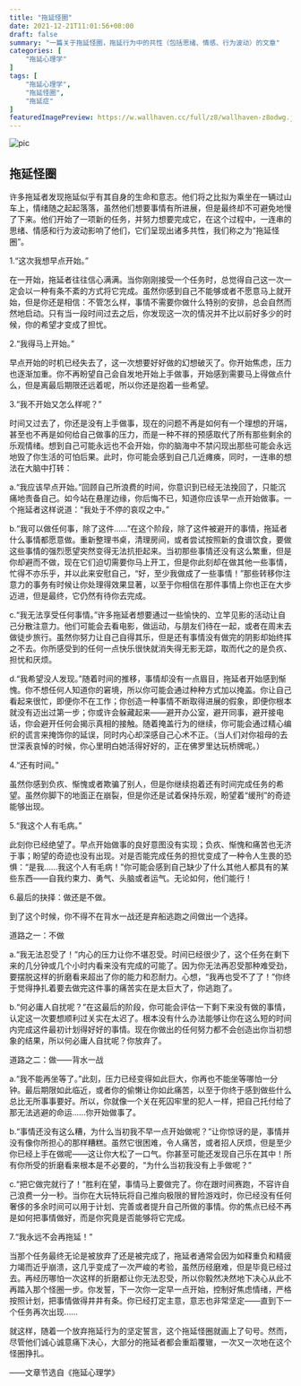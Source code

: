 ```yaml
---
title: "拖延怪圈"
date: 2021-12-21T11:01:56+08:00
draft: false
summary: "一篇关于拖延怪圈，拖延行为中的共性（包括思绪、情感、行为波动）的文章"
categories: [
    "拖延心理学"
]
tags: [
    "拖延心理学",
    "拖延怪圈",
    "拖延症"
]
featuredImagePreview: https://w.wallhaven.cc/full/z8/wallhaven-z8odwg.jpg
---
```

![pic](https://w.wallhaven.cc/full/z8/wallhaven-z8odwg.jpg)
## 拖延怪圈

许多拖延者发现拖延似乎有其自身的生命和意志。他们将之比拟为乘坐在一辆过山车上，情绪随之起起落落，虽然他们想要事情有所进展，但是最终却不可避免地慢了下来。他们开始了一项新的任务，并努力想要完成它，在这个过程中，一连串的思绪、情感和行为波动影响了他们，它们呈现出诸多共性，我们称之为“拖延怪圈”。

1.“这次我想早点开始。”

在一开始，拖延者往往信心满满。当你刚刚接受一个任务时，总觉得自己这一次一定会以一种有条不紊的方式将它完成。虽然你感到自己不能够或者不愿意马上就开始，但是你还是相信：不管怎么样，事情不需要你做什么特别的安排，总会自然而然地启动。只有当一段时间过去之后，你发现这一次的情况并不比以前好多少的时候，你的希望才变成了担忧。

2.“我得马上开始。”

早点开始的时机已经失去了，这一次想要好好做的幻想破灭了。你开始焦虑，压力也逐渐加重。你不再盼望自己会自发地开始上手做事，开始感到需要马上得做点什么，但是离最后期限还远着呢，所以你还是抱着一些希望。

3.“我不开始又怎么样呢？”

时间又过去了，你还是没有上手做事，现在的问题不再是如何有一个理想的开端，甚至也不再是如何给自己做事的压力，而是一种不祥的预感取代了所有那些剩余的乐观情绪。想到自己可能永远也不会开始，你的脑海中不禁闪现出那些可能会永远地毁了你生活的可怕后果。此时，你可能会感到自己几近瘫痪，同时，一连串的想法在大脑中打转：

a.“我应该早点开始。”回顾自己所浪费的时间，你意识到已经无法挽回了，只能沉痛地责备自己。如今站在悬崖边缘，你后悔不已，知道你应该早一点开始做事。一个拖延者这样说道：“我处于不停的哀叹之中。”

b.“我可以做任何事，除了这件……”在这个阶段，除了这件被避开的事情，拖延者什么事情都愿意做。重新整理书桌，清理房间，或者尝试按照新的食谱饮食，要做这些事情的强烈愿望突然变得无法抗拒起来。当初那些事情还没有这么繁重，但是你却避而不做，现在它们迫切需要你马上开工，但是你此刻却在做其他一些事情，忙得不亦乐乎，并以此来安慰自己，“好，至少我做成了一些事情！”那些转移你注意力的事务有时候让你处理得效果显著，以至于你相信在那件事情上你也正在大步迈进，但是最终，它仍然有待你去完成。

c.“我无法享受任何事情。”许多拖延者想要通过一些愉快的、立竿见影的活动让自己分散注意力。他们可能会去看电影，做运动，与朋友们待在一起，或者在周末去做徒步旅行。虽然你努力让自己自得其乐，但是还有事情没有做完的阴影却始终挥之不去。你所感受到的任何一点快乐很快就消失得无影无踪，取而代之的是负疚、担忧和厌烦。

d.“我希望没人发现。”随着时间的推移，事情却没有一点眉目，拖延者开始感到惭愧。你不想任何人知道你的窘境，所以你可能会通过种种方式加以掩盖。你让自己看起来很忙，即便你不在工作；你创造一种事情不断取得进展的假象，即便你根本就没有迈出过第一步；你或许会躲藏起来——避开办公室，避开同事，避开接电话，你会避开任何会揭示真相的接触。随着掩盖行为的继续，你可能会通过精心编织的谎言来掩饰你的延误，同时内心却深感自己心术不正。（当人们对你祖母的去世深表哀悼的时候，你心里明白她活得好好的，正在佛罗里达玩桥牌呢。）

4.“还有时间。”

虽然你感到负疚、惭愧或者欺骗了别人，但是你继续抱着还有时间完成任务的希望。虽然你脚下的地面正在崩裂，但是你还是试着保持乐观，盼望着“缓刑”的奇迹能够出现。

5.“我这个人有毛病。”

此刻你已经绝望了。早点开始做事的良好意图没有实现；负疚、惭愧和痛苦也无济于事；盼望的奇迹也没有出现。对是否能完成任务的担忧变成了一种令人生畏的恐惧：“是我……我这个人有毛病！”你可能会感到自己缺少了什么其他人都具有的某些东西——自我约束力、勇气、头脑或者运气。无论如何，他们能行！

6.最后的抉择：做还是不做。

到了这个时候，你不得不在背水一战还是弃船逃跑之间做出一个选择。

道路之一：不做

a.“我无法忍受了！”内心的压力让你不堪忍受。时间已经很少了，这个任务在剩下来的几分钟或几个小时内看来没有完成的可能了。因为你无法再忍受那种难受劲，要摆脱这样的折磨看来超出了你的能力和忍耐力。心想，“我再也受不了了！”你终于觉得挣扎着要去做完这件事的痛苦实在是太巨大了，你逃跑了。

b.“何必庸人自扰呢？”在这最后的阶段，你可能会评估一下剩下来没有做的事情，认定这一次要想顺利过关实在太迟了。根本没有什么办法能够让你在这么短的时间内完成这件最初计划得好好的事情。现在你做出的任何努力都不会创造出你当初想象的结果，所以何必庸人自扰呢？你放弃了。

道路之二：做——背水一战

a.“我不能再坐等了。”此刻，压力已经变得如此巨大，你再也不能坐等哪怕一分钟。最后期限如此临近，或者你的偷懒让你如此痛苦，以至于你终于感到做些什么总比无所事事要好。所以，你就像一个关在死囚牢里的犯人一样，把自己托付给了那无法逃避的命运……你开始做事了。

b.“事情还没有这么糟，为什么当初我不早一点开始做呢？”让你惊讶的是，事情并没有像你所担心的那样糟糕。虽然它很困难，令人痛苦，或者招人厌烦，但是至少你已经上手在做呢——这让你大松了一口气。你甚至可能还发现自己乐在其中！所有你所受的折磨看来根本是不必要的，“为什么当初我没有上手做呢？”

c.“把它做完就行了！”胜利在望，事情马上要做完了。你在跟时间赛跑，不容许自己浪费一分一秒。当你在大玩特玩将自己推向极限的冒险游戏时，你已经没有任何奢侈的多余时间可以用于计划、完善或者提升自己所做的事情。你的焦点已经不再是如何把事情做好，而是你究竟是否能够将它完成。

7.“我永远不会再拖延！”

当那个任务最终无论是被放弃了还是被完成了，拖延者通常会因为如释重负和精疲力竭而近乎崩溃，这几乎变成了一次严峻的考验，虽然历经磨难，但是毕竟已经过去。再经历哪怕一次这样的折磨都让你无法忍受，所以你毅然决然地下决心从此不再踏入那个怪圈一步。你发誓，下一次你一定早一点开始，控制好焦虑情绪，严格按照计划，把事情做得井井有条。你已经打定主意，意志也非常坚定——直到下一个任务再次出现……

就这样，随着一个放弃拖延行为的坚定誓言，这个拖延怪圈就画上了句号。然而，尽管他们诚心诚意痛下决心，大部分的拖延者都会重蹈覆辙，一次又一次地在这个怪圈挣扎。

——文章节选自《拖延心理学》